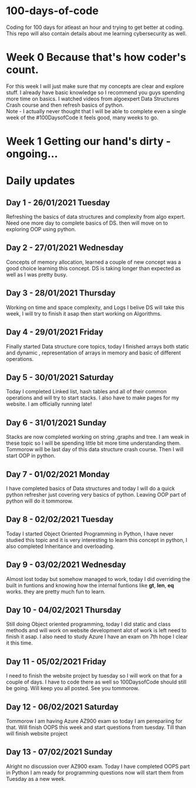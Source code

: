 # 100-days-of-code
Coding for 100 days for atleast an hour and trying to get better at coding. <br>
This repo will also contain details about me learning cybersecurity as well.
# Week 0 Because that's how coder's count.
For this week I will just make sure that my concepts are clear and explore stuff. I already have basic knowledge so I recommend you guys spending more time on basics.
I watched videos from algoexpert Data Structures Crash course and then refresh basics of python.<br>Note - I actually never thought that I will be able to complete even a single week of the #100DaysofCode it feels good, many weeks to go.
# Week 1 Getting our hand's dirty - ongoing...

# Daily updates<br>
## Day 1 - 26/01/2021 Tuesday
Refreshing the basics of data structures and complexity from algo expert. Need one more day to complete basics of DS. then will move on to exploring OOP using python.
## Day 2 - 27/01/2021 Wednesday
Concepts of memory allocation, learned a couple of new concept was a good choice learning this concept. DS is taking longer than expected as well as I was pretty busy.
## Day 3 - 28/01/2021 Thursday
Working on time and space complexity, and Logs I belive DS will take this week, I will try to finish it asap then start working on Algorithms. 
## Day 4 - 29/01/2021 Friday  
Finally started Data structure core topics, today I finished arrays both static and dynamic , representation of arrays in memory and basic of different operations. 
## Day 5 - 30/01/2021 Saturday
Today I completed Linked list, hash tables and all of their common operations and will try to start stacks. I also have to make pages for my website. I am officially running late!
## Day 6 - 31/01/2021 Sunday
Stacks are now completed working on string ,graphs and tree. I am weak in these topic so I will be spending little bit more time understanding them. Tommorow will be last day of this data structure crash course. Then I will start OOP in python.
## Day 7 - 01/02/2021 Monday
I have completed basics of Data structures and today I will do a quick python refresher just covering very basics of python. Leaving OOP part of python will do it tommorow.
## Day 8 - 02/02/2021 Tuesday
Today I started Object Oriented Programming in Python, I have never studied this topic and it is very interesting to learn this concept in python, I also completed Inheritance and overloading.
## Day 9 - 03/02/2021 Wednesday
Almost lost today but somehow managed to work, today I did overriding the built in funtions and knowing how the internal funtions like  __gt__, __len__, __eq__  works. they are pretty much fun to learn.  
## Day 10 - 04/02/2021 Thursday
Still doing Object oriented programming, today I did static and class methods and will work on website development alot of work is left need to finish it asap. I also need to study Azure I have an exam on 7th hope I clear it this time.
## Day 11 - 05/02/2021 Friday
I need to finish the website project by tuesday so I will work on that for a couple of days. I have to code there as well so 100DaysofCode should still be going. Will keep you all posted. See you tommorow.
## Day 12 - 06/02/2021 Saturday
Tommorow I am having Azure AZ900 exam so today I am perepariing for that. Will finish OOPS this week and start questions from tuesday. Till than will finish website project
## Day 13 - 07/02/2021 Sunday
Alright no discussion over AZ900 exam. Today I have completed OOPS part in Python I am ready for programming questions now will start them from Tuesday as a new week.
